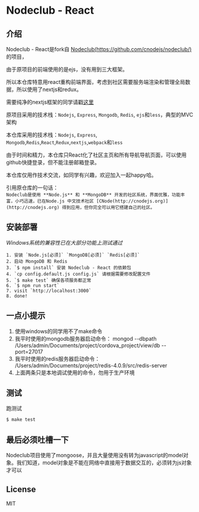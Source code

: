 Nodeclub - React
=

## 介绍

Nodeclub - React是fork自 [Nodeclub(https://github.com/cnodejs/nodeclub/)](https://github.com/cnodejs/nodeclub/) 的项目，  
  
由于原项目的前端使用的是ejs，没有用到三大框架。  
  
所以本仓库特意用react重构前端界面，考虑到社区需要服务端渲染和管理全局数据，所以使用了nextjs和redux。  
  
需要纯净的nextjs框架的同学请戳[这里](https://github.com/zhoushoujian/nextjs)  
  
原项目采用的技术栈：```Nodejs```, ```Express```, ```Mongodb```, ```Redis```, ```ejs```和```less```，典型的MVC架构  

本仓库采用的技术栈：```Nodejs```, ```Express```, ```Mongodb```,```Redis```,```React```,```Redux```,```nextjs```,```webpack```和```less```  
  
由于时间和精力，本仓库只React化了社区主页和所有导航导航页面，可以使用github快捷登录，但不能注册邮箱登录。  
  
本仓库仅用作技术交流，如同学有兴趣，欢迎加入一起happy哈。  
  
引用原仓库的一句话：  
````Nodeclub是使用 **Node.js** 和 **MongoDB** 开发的社区系统，界面优雅，功能丰富，小巧迅速，已在Node.js 中文技术社区 [CNode(http://cnodejs.org)](http://cnodejs.org) 得到应用，但你完全可以用它搭建自己的社区。````  

## 安装部署

*Windows系统的兼容性已在大部分功能上测试通过*  

```
1. 安装 `Node.js[必须]` `MongoDB[必须]` `Redis[必须]`
2. 启动 MongoDB 和 Redis
3. `$ npm install` 安装 Nodeclub - React 的依赖包
4. `cp config.default.js config.js` 请根据需要修改配置文件
5. `$ make test` 确保各项服务都正常
6. `$ npm run start`
7. visit `http://localhost:3000`
8. done!
```

## 一点小提示
1. 使用windows的同学用不了make命令
2. 我平时使用的mongodb服务器启动命令： mongod --dbpath /Users/admin/Documents/project/cordova_project/view/db --port=27017
3. 我平时使用的redis服务器启动命令： /Users/admin/Documents/project/redis-4.0.9/src/redis-server
4. 上面两条只是本地调试使用的命令，勿用于生产环境

## 测试

跑测试

```bash
$ make test
```

## 最后必须吐槽一下
Nodeclub项目使用了mongoose，并且大量使用没有转为javascript的model对象。我们知道，model对象是不能在网络中直接用于数据交互的，必须转为js对象才可以


## License

MIT
